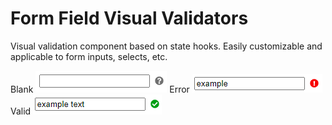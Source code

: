 # Form Field Visual Validators

Visual validation component based on state hooks. Easily customizable and applicable to form inputs, selects, etc.

Blank
<img src="blank.PNG" /> 
Error
<img src="error.PNG" /> 
Valid
<img src="valid.PNG" /> 
